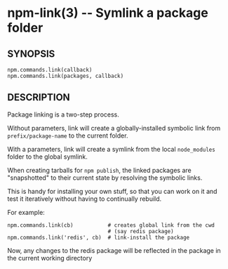 npm-link(3) -- Symlink a package folder
=======================================






























<extoc></extoc>

## SYNOPSIS

    npm.commands.link(callback)
    npm.commands.link(packages, callback)

## DESCRIPTION

Package linking is a two-step process.

Without parameters, link will create a globally-installed
symbolic link from `prefix/package-name` to the current folder.

With a parameters, link will create a symlink from the local `node_modules`
folder to the global symlink.

When creating tarballs for `npm publish`, the linked packages are
"snapshotted" to their current state by resolving the symbolic links.

This is
handy for installing your own stuff, so that you can work on it and test it
iteratively without having to continually rebuild.

For example:

    npm.commands.link(cb)           # creates global link from the cwd
                                    # (say redis package)
    npm.commands.link('redis', cb)  # link-install the package

Now, any changes to the redis package will be reflected in
the package in the current working directory
